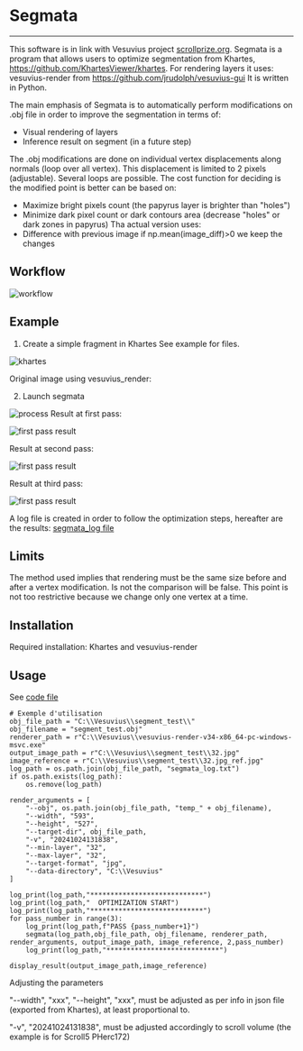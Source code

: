 # Segmata
------------------------
This software is in link with Vesuvius project [scrollprize.org](https://scrollprize.org/).
Segmata is a program that allows users to optimize segmentation from Khartes, https://github.com/KhartesViewer/khartes.
For rendering layers it uses: vesuvius-render from https://github.com/jrudolph/vesuvius-gui
It is written in Python.

The main emphasis of Segmata is to automatically perform modifications on .obj file in order to improve the segmentation in terms of:
- Visual rendering of layers
- Inference result on segment (in a future step)

The .obj modifications are done on individual vertex displacements along normals (loop over all vertex). This displacement is limited to 2 pixels (adjustable).
Several loops are possible.
The cost function for deciding is the modified point is better can be based on:
- Maximize bright pixels count (the papyrus layer is brighter than "holes")
- Minimize dark pixel count or dark contours area (decrease "holes" or dark zones in papyrus)
Tha actual version uses:
- Difference with previous image if np.mean(image_diff)>0 we keep the changes

## Workflow

![workflow](images/segmata_workflow.jpg)


## Example
1. Create a simple fragment in Khartes
See example for files.

![khartes](example/khartes_view.jpg)


Original image using vesuvius_render:


2. Launch segmata
   
![process](example/segment_test_improvment.gif)
Result at first pass:

![first pass result](example/32.jpg_pass1.jpg)

Result at second pass:

![first pass result](example/32.jpg_pass2.jpg)

Result at third pass:

![first pass result](example/32.jpg_pass3.jpg)

A log file is created in order to follow the optimization steps, hereafter are the results:
[segmata_log file](example/segmata_log.txt)

## Limits

The method used implies that rendering must be the same size before and after a vertex modification.
Is not the comparison will be false.
This point is not too restrictive because we change only one vertex at a time.


## Installation

Required installation: Khartes and vesuvius-render

## Usage
See [code file](code/optimizer_4.py)
```
# Exemple d'utilisation
obj_file_path = "C:\\Vesuvius\\segment_test\\"
obj_filename = "segment_test.obj"
renderer_path = r"C:\\Vesuvius\\vesuvius-render-v34-x86_64-pc-windows-msvc.exe"
output_image_path = r"C:\\Vesuvius\\segment_test\\32.jpg"
image_reference = r"C:\\Vesuvius\\segment_test\\32.jpg_ref.jpg"
log_path = os.path.join(obj_file_path, "segmata_log.txt")
if os.path.exists(log_path):
    os.remove(log_path)

render_arguments = [
    "--obj", os.path.join(obj_file_path, "temp_" + obj_filename),
    "--width", "593",
    "--height", "527",
    "--target-dir", obj_file_path,
    "-v", "20241024131838",
    "--min-layer", "32",
    "--max-layer", "32",
    "--target-format", "jpg",
    "--data-directory", "C:\\Vesuvius"
]

log_print(log_path,"****************************")
log_print(log_path,"  OPTIMIZATION START")
log_print(log_path,"****************************")
for pass_number in range(3):
    log_print(log_path,f"PASS {pass_number+1}")
    segmata(log_path,obj_file_path, obj_filename, renderer_path, render_arguments, output_image_path, image_reference, 2,pass_number)
    log_print(log_path,"****************************")

display_result(output_image_path,image_reference)
```

Adjusting the parameters

"--width", "xxx", "--height", "xxx", must be adjusted as per info in json file (exported from Khartes), at least proportional to.

"-v", "20241024131838", must be adjusted accordingly to scroll volume (the example is for Scroll5 PHerc172)

